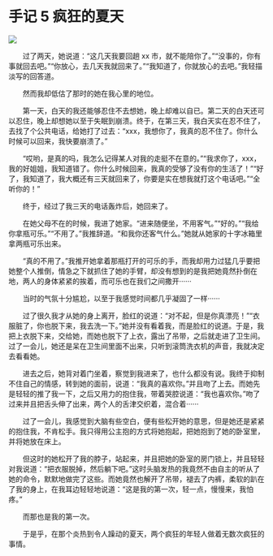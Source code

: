 # 手记 5 疯狂的夏天

![](https://images.weserv.nl/?url=https://i0.hdslb.com/bfs/album/822826025b9595c1c6cf63358cd491b43f65a507.jpg)

&emsp;&emsp;过了两天，她说道：“这几天我要回趟 xx 市，就不能陪你了。”“没事的，你有事就回去吧。”“你放心，去几天我就回来了。”“我知道了，你就放心的去吧。”我轻描淡写的回答道。

&emsp;&emsp;然而我却低估了那时的她在我心里的地位。

&emsp;&emsp;第一天，白天的我还能够忍住不去想她，晚上却难以自已。第二天的白天还可以忍住，晚上却想她以至于失眠到崩溃。终于，在第三天，我白天实在忍不住了，去找了个公共电话，给她打了过去：“xxx，我想你了，我真的忍不住了。你什么时候可以回来，我快要崩溃了。”

&emsp;&emsp;“哎哟，是真的吗，我怎么记得某人对我的走挺不在意的。”“我求你了，xxx，我的好姐姐，我知道错了。你什么时候回来，我真的受够了没有你的生活了！”“好了，我知道了，我大概还有三天就回来了，你要是实在想我就打这个电话吧。”“全听你的！”

&emsp;&emsp;终于，经过了我三天的电话轰炸后，她回来了。

&emsp;&emsp;在她父母不在的时候，我进了她家。“进来随便坐，不用客气。”“好的。”“我给你拿瓶可乐。”“不用了。”我推辞道。“和我你还客气什么。”她就从她家的十字冰箱里拿两瓶可乐出来。

&emsp;&emsp;“真的不用了。”我推开她拿着那瓶打开的可乐的手，而我却用力过猛几乎要把她整个人推倒，情急之下就抓住了她的手臂，却没有想到的是我把她竟然扑倒在地，两人的身体紧紧的挨着，而可乐也在我们之间撒开······

&emsp;&emsp;当时的气氛十分尴尬，以至于我感觉时间都几乎凝固了一样······

&emsp;&emsp;过了很久我才从她的身上离开，脸红的说道：“对不起，但是你真漂亮！”“衣服脏了，你也脱下来，我去洗一下。”她并没有看着我，而是脸红的说道。于是，我把上衣脱下来，交给她，而她也脱下了上衣，露出了吊带，之后就走进了卫生间。过了一会儿，她还是呆在卫生间里面不出来，只听到滚筒洗衣机的声音，我就决定去看看她。

&emsp;&emsp;进去之后，她背对着门坐着，察觉到我进来了，也什么都没有说。我终于抑制不住自己的情感，转到她的面前，说道：“我真的喜欢你。”并且吻了上去。而她先是轻轻的推了我一下，之后又用力的抱住我，带着哭腔说道：“我也喜欢你。”吻了过来并且把舌头伸了出来，两个人的舌津交织着，混合着······

&emsp;&emsp;过了一会儿，我感觉到大脑有些空白，便有些松开她的意思，但是她还是紧紧的抱住我，不肯松手。我只得用公主抱的方式将她抱起，把她抱到了她的卧室里，并将她放在床上。

&emsp;&emsp;但这时的她松开了我的脖子，站起来，并且把她的卧室的房门锁上，并且轻轻对我说道：“把衣服脱掉，然后躺下吧。”这时头脑发热的我竟然不由自主的听从了她的命令，默默地做完了这些。而她竟然也解开了吊带，褪去了内裤，柔软的趴在了我的身上，在我耳边轻轻地说道：“这是我的第一次，轻一点，慢慢来，我怕疼。”

&emsp;&emsp;而那也是我的第一次。

&emsp;&emsp;于是乎，在那个炎热到令人躁动的夏天，两个疯狂的年轻人做着无数次疯狂的事情。
